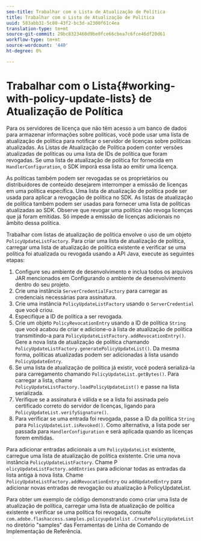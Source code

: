 ```yaml
---
seo-title: Trabalhar com o Lista de Atualização de Política
title: Trabalhar com o Lista de Atualização de Política
uuid: 583abb31-5c80-43f2-bc3d-a2300f61c4ea
translation-type: tm+mt
source-git-commit: 29bc8323460d9be0fce66cbea7c6fce46df20d61
workflow-type: tm+mt
source-wordcount: '440'
ht-degree: 0%

---
```



# Trabalhar com o Lista{#working-with-policy-update-lists} de Atualização de Política

Para os servidores de licença que não têm acesso a um banco de dados para armazenar informações sobre políticas, você pode usar uma lista de atualização de política para notificar o servidor de licenças sobre políticas atualizadas. As Listas de Atualização de Política podem conter versões atualizadas de políticas ou uma lista de IDs de política que foram revogadas. Se uma lista de atualização de política for fornecida em `HandlerConfiguration`, o SDK imporá essa lista ao emitir uma licença.

As políticas também podem ser revogadas se os proprietários ou distribuidores de conteúdo desejarem interromper a emissão de licenças em uma política específica. Uma lista de atualização de política pode ser usada para aplicar a revogação de política no SDK. As listas de atualização de política também podem ser usadas para fornecer uma lista de políticas atualizadas ao SDK. Observe que revogar uma política não revoga licenças que já foram emitidas. Só impede a emissão de licenças adicionais no âmbito dessa política.

Trabalhar com listas de atualização de política envolve o uso de um objeto `PolicyUpdateListFactory`. Para criar uma lista de atualização de política, carregar uma lista de atualização de política existente e verificar se uma política foi atualizada ou revogada usando a API Java, execute as seguintes etapas:

1. Configure seu ambiente de desenvolvimento e inclua todos os arquivos JAR mencionados em Configurando o ambiente de desenvolvimento dentro do seu projeto.
1. Crie uma instância `ServerCredentialFactory` para carregar as credenciais necessárias para assinatura.
1. Crie uma instância `PolicyUpdateListFactory` usando o `ServerCredential` que você criou.
1. Especifique a ID de política a ser revogada.
1. Crie um objeto `PolicyRevocationEntry` usando a ID de política `String` que você acabou de criar e adicione-o à lista de atualização de política transmitindo-a para `PolicyUpdateListFactory.addRevocationEntry()`. Gere a nova lista de atualização de política chamando `PolicyUpdateListFactory.generatePolicyUpdateList()`. Da mesma forma, políticas atualizadas podem ser adicionadas à lista usando `PolicyUpdateEntry`.
1. Se uma lista de atualização de política já existir, você poderá serializá-la para carregamento chamando `PolicyUpdateList.getBytes()`. Para carregar a lista, chame `PolicyUpdateListFactory.loadPolicyUpdateList()` e passe na lista serializada.
1. Verifique se a assinatura é válida e se a lista foi assinada pelo certificado correto do servidor de licenças, ligando para `PolicyUpdateList.verifySignature()`.
1. Para verificar se uma entrada foi revogada, passe a ID da política `String` para `PolicyUpdateList.isRevoked()`. Como alternativa, a lista pode ser passada para `HandlerConfiguration` e será aplicada quando as licenças forem emitidas.

Para adicionar entradas adicionais a um `PolicyUpdateList` existente, carregue uma lista de atualização de política existente. Crie uma nova instância `PolicyUpdateListFactory`. Chame P `olicyUpdateListFactory.addEntries` para adicionar todas as entradas da lista antiga à nova lista. Chame `PolicyUpdateListFactory.addRevocationEntry` ou `addUpdatedEntry` para adicionar novas entradas de revogação ou atualização à PolicyUpdateList.

Para obter um exemplo de código demonstrando como criar uma lista de atualização de política, carregar uma lista de atualização de política existente e verificar se uma política foi revogada, consulte `com.adobe.flashaccess.samples.policyupdatelist` `.CreatePolicyUpdateList` no diretório &quot;samples&quot; das Ferramentas de Linha de Comando de Implementação de Referência.

